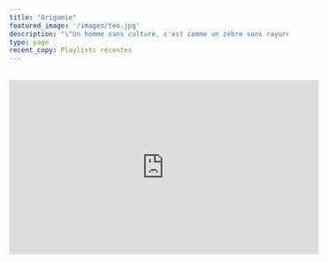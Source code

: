 ```yaml
---
title: "Origamie"
featured_image: '/images/teo.jpg'
description: "\"Un homme sans culture, c'est comme un zèbre sans rayures.\""
type: page
recent_copy: Playlists récentes
---
```


<br/>

<iframe width="560" height="315" src="https://www.youtube.com/embed/s-rX-RpB2y4" title="YouTube video player" frameborder="0" allow="accelerometer; autoplay; clipboard-write; encrypted-media; gyroscope; picture-in-picture" allowfullscreen></iframe>
